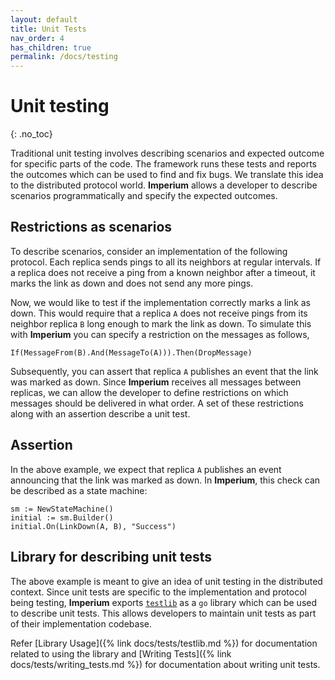 ```yaml
---
layout: default
title: Unit Tests
nav_order: 4
has_children: true
permalink: /docs/testing
---
```


# Unit testing

{: .no_toc}

Traditional unit testing involves describing scenarios and expected outcome for specific parts of the code. The framework runs these tests and reports the outcomes which can be used to find and fix bugs. We translate this idea to the distributed protocol world. **Imperium** allows a developer to describe scenarios programmatically and specify the expected outcomes.

## Restrictions as scenarios

To describe scenarios, consider an implementation of the following protocol. Each replica sends pings to all its neighbors at regular intervals. If a replica does not receive a ping from a known neighbor after a timeout, it marks the link as down and does not send any more pings. 

Now, we would like to test if the implementation correctly marks a link as down. This would require that a replica `A` does not receive pings from its neighbor replica `B` long enough to mark the link as down. To simulate this with **Imperium** you can specify a restriction on the messages as follows,

```
If(MessageFrom(B).And(MessageTo(A))).Then(DropMessage)
```

Subsequently, you can assert that replica `A` publishes an event that the link was marked as down. Since **Imperium** receives all messages between replicas, we can allow the developer to define restrictions on which messages should be delivered in what order. A set of these restrictions along with an assertion describe a unit test.

## Assertion

In the above example, we expect that replica `A` publishes an event announcing that the link was marked as down. In **Imperium**, this check can be described as a state machine:

```
sm := NewStateMachine()
initial := sm.Builder()
initial.On(LinkDown(A, B), "Success")
```

## Library for describing unit tests

The above example is meant to give an idea of unit testing in the distributed context. Since unit tests are specific to the implementation and protocol being testing, **Imperium** exports [`testlib`](https://pkg.go.dev/github.com/ds-test-framework/scheduler@v1.9.4/testlib) as a `go` library which can be used to describe unit tests. This allows developers to maintain unit tests as part of their implementation codebase.

Refer [Library Usage]({% link docs/tests/testlib.md %}) for documentation related to using the library and [Writing Tests]({% link docs/tests/writing_tests.md %}) for documentation about writing unit tests.